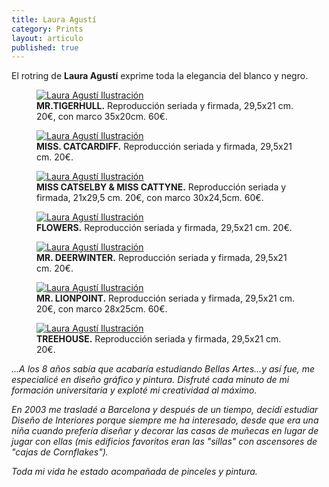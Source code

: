 ```yaml
---
title: Laura Agustí
category: Prints
layout: articulo
published: true
---
```

El rotring de **Laura Agustí** exprime toda la elegancia del blanco y negro.


<div class="figure-group">
<figure>
	<a href="/images/Laura-Agusti/mr.tigerhull.jpg"><img src="/images/Laura-Agusti/mr.tigerhull.jpg" alt="Laura Agustí Ilustración"></a>
	<figcaption><b>MR.TIGERHULL.</b> 
	Reproducción seriada y firmada, 29,5x21 cm. 20€, con marco 35x20cm. 60€.
	</figcaption>
</figure>

<figure>
	<a href="/images/Laura-Agusti/MISS.CATCARDIFF.jpg"><img src="/images/Laura-Agusti/MISS.CATCARDIFF.jpg" alt="Laura Agustí Ilustración"></a>
	<figcaption><b>MISS. CATCARDIFF.</b>
	Reproducción seriada y firmada, 29,5x21 cm. 20€.
	</figcaption>
</figure>
</div>

<div class="figure-group">
<figure>
	<a href="/images/Laura-Agusti/MISS CATSELBY & MISS CATTYNE.jpg"><img src="/images/Laura-Agusti/MISS CATSELBY & MISS CATTYNE.jpg" alt="Laura Agustí Ilustración"></a>
	<figcaption><b>MISS CATSELBY & MISS CATTYNE.</b> 
	Reproducción seriada y firmada, 21x29,5 cm. 20€, con marco 30x24,5cm. 60€.
	</figcaption>
</figure>

<figure>
	<a href="/images/Laura-Agusti/FLOWERS.jpg"><img src="/images/Laura-Agusti/FLOWERS.jpg" alt="Laura Agustí Ilustración"></a>
	<figcaption><b>FLOWERS.</b>
	Reproducción seriada y firmada, 29,5x21 cm. 20€.
	</figcaption>
</figure>
</div>

<div class="figure-group">
<figure>
	<a href="/images/Laura-Agusti/mr.deerwinter.jpg"><img src="/images/Laura-Agusti/mr.deerwinter.jpg" alt="Laura Agustí Ilustración"></a>
	<figcaption><b>MR. DEERWINTER.</b>
	Reproducción seriada y firmada, 29,5x21 cm. 20€.
	</figcaption>
</figure>

<figure>
	<a href="/images/Laura-Agusti/mr.lionpoint.jpg"><img src="/images/Laura-Agusti/mr.lionpoint.jpg" alt="Laura Agustí Ilustración"></a>
	<figcaption><b>MR. LIONPOINT.</b>
	Reproducción seriada y firmada, 29,5x21 cm. 20€, con marco 28x25cm. 60€.
	</figcaption>
</figure>

<figure>
	<a href="/images/Laura-Agusti/treehouse.jpg"><img src="/images/Laura-Agusti/treehouse.jpg" alt="Laura Agustí Ilustración"></a>
	<figcaption><b>TREEHOUSE.</b>
	Reproducción seriada y firmada, 29,5x21 cm. 20€.
	</figcaption>
</figure>
</div>

_...A los 8 años sabía que acabaría estudiando Bellas Artes...y así fue,_ 
_me especialicé en diseño gráfico y pintura. Disfruté cada minuto de_ 
_mi formación universitaria y exploté mi creatividad al máximo._ 

_En 2003 me trasladé a Barcelona y después de un tiempo, decidí_ 
_estudiar Diseño de Interiores porque siempre me ha interesado, desde_ 
_que era una niña cuando prefería diseñar y decorar las casas de_ 
_muñecas en lugar de jugar con ellas (mis edificios favoritos eran las_ 
_"sillas" con ascensores de "cajas de Cornflakes")._ 

_Toda mi vida he estado acompañada de pinceles y pintura._

